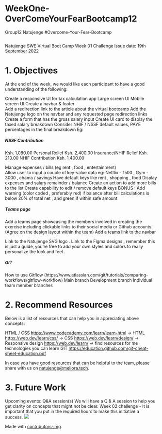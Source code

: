 # WeekOne-OverComeYourFearBootcamp12
Group12 Natujenge #Overcome-Your-Fear-Bootcamp

<img src="https://natujenge.ke/assets/images/logo-wordmark.svg" alt="">

Natujenge SWE Virtual Boot Camp  Week 01 Challenge
Issue date: 19th September 2022

<h1>1. Objectives</h2> 
At the end of the week, we would like each participant to have a good understanding of the following: 

Create a responsive  UI for tax calculation app
Large screen UI
Mobile screen UI
Create a navbar & footer	
Add a redirection link to the article about the virtual bootcamp
Add the Natujenge logo on the navbar and any requested page redirection links
Create a form that has the gross salary input
Create UI card to display the taxed salary breakdown
Consider NHIF / NSSF default values, PAYE percentages in the final breakdown 
Eg:

<h5>NSSF Contribution</h5>
Ksh. 1,080.00
Personal Relief
Ksh. 2,400.00
Insurance/NHIF Relief
Ksh. 210.00
NHIF Contribution
Ksh. 1,400.00


Manage expenses / bills  (eg rent , food , entertainment)	
 Allow user to input a couple of key-value data eg: Netflix - 1500 , Gym - 3000 , chama / savings
Have default keys like rent , shopping , food 
Display expenses and salary remainder / balance
Create an action to add more bills to the list
Create capability to edit / remove default keys
BONUS : Add warning (color coded , preferably red) if balance after bill calculations is below 20% of total net , and green if within safe amount

<h5>Teams page</h5> 
Add a teams page showcasing the members involved in creating the exercise including clickable links to their social media or Github accounts. (Agree on the design layout within the team)
Add a teams link to the navbar

Link to the Natujenge SVG logo .
Link to the Figma designs ,  remember this is just a guide, you’re free to add your own styles and colors to really personalize the look and feel .

<h5>GIT</h5> 
How to use Gitflow (https://www.atlassian.com/git/tutorials/comparing-workflows/gitflow-workflow)
Main branch
Development branch
Individual team member branches  

<img src="https://www.figma.com/file/gVqxZjOXmxHysP5wRkajKr/Tax-manager?node-id=2%3A2" alt="">

<h1>2. Recommend Resources</h1> 
Below is a list of resources that can help you in appreciating above concepts: 

HTML / CSS
https://www.codecademy.com/learn/learn-html → HTML
https://web.dev/learn/css/ → CSS
https://web.dev/learn/design/ → Responsive design
https://web.dev/learn/ →  find resources for me technologies you can learn
GIT
https://education.github.com/git-cheat-sheet-education.pdf   


In case you have good resources that can be helpful to the team, please share with us on natujenge@meliora.tech.

<h1>3. Future Work</h2> 
Upcoming events:
Q&A session(s) 
We will have a Q & A session to help you get clarity on concepts that might not be clear. 
Week 02 challenge - 
It is important that you put in the required hours to make this initiative a success.

<!-- Copy-paste in your Readme.md file -->

<a href = "https://github.com/Tanu-N-Prabhu/Python/graphs/contributors">
  <img src = "https://contrib.rocks/image?repo = GitHub_username/repository_name"/>
</a>

Made with [contributors-img](https://contrib.rocks).
